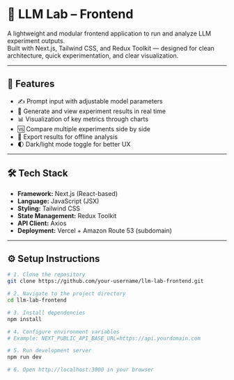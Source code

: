 # 🧪 LLM Lab – Frontend

A lightweight and modular frontend application to run and analyze LLM experiment outputs.  
Built with Next.js, Tailwind CSS, and Redux Toolkit — designed for clean architecture, quick experimentation, and clear visualization.

---

## 🚀 Features

- ✍️ Prompt input with adjustable model parameters  
- 🧮 Generate and view experiment results in real time  
- 📊 Visualization of key metrics through charts  
- 🆚 Compare multiple experiments side by side  
- 💾 Export results for offline analysis  
- 🌓 Dark/light mode toggle for better UX

---

## 🛠️ Tech Stack

- **Framework:** Next.js (React-based)  
- **Language:** JavaScript (JSX)  
- **Styling:** Tailwind CSS  
- **State Management:** Redux Toolkit  
- **API Client:** Axios  
- **Deployment:** Vercel + Amazon Route 53 (subdomain)

---

## ⚙️ Setup Instructions

```bash
# 1. Clone the repository
git clone https://github.com/your-username/llm-lab-frontend.git

# 2. Navigate to the project directory
cd llm-lab-frontend

# 3. Install dependencies
npm install

# 4. Configure environment variables
# Example: NEXT_PUBLIC_API_BASE_URL=https://api.yourdomain.com

# 5. Run development server
npm run dev

# 6. Open http://localhost:3000 in your browser
